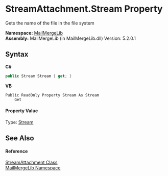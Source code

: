 # StreamAttachment.Stream Property 
 

Gets the name of the file in the file system

**Namespace:**&nbsp;<a href="31c6ebbe-d683-7561-7308-5a5ee1f76bf5">MailMergeLib</a><br />**Assembly:**&nbsp;MailMergeLib (in MailMergeLib.dll) Version: 5.2.0.1

## Syntax

**C#**<br />
``` C#
public Stream Stream { get; }
```

**VB**<br />
``` VB
Public ReadOnly Property Stream As Stream
	Get
```


#### Property Value
Type: <a href="http://msdn2.microsoft.com/en-us/library/8f86tw9e" target="_blank">Stream</a>

## See Also


#### Reference
<a href="39805400-2661-ac23-187b-bdd8d6be208b">StreamAttachment Class</a><br /><a href="31c6ebbe-d683-7561-7308-5a5ee1f76bf5">MailMergeLib Namespace</a><br />